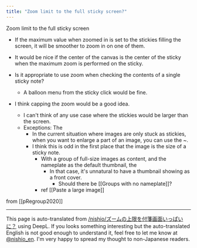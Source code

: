```yaml
---
title: "Zoom limit to the full sticky screen?"
---
```


Zoom limit to the full sticky screen
- If the maximum value when zoomed in is set to the stickies filling the screen, it will be smoother to zoom in on one of them.
- It would be nice if the center of the canvas is the center of the sticky when the maximum zoom is performed on the sticky.

- Is it appropriate to use zoom when checking the contents of a single sticky note?
    - A balloon menu from the sticky click would be fine.

- I think capping the zoom would be a good idea.
    - I can't think of any use case where the stickies would be larger than the screen.
    - Exceptions: The
        - In the current situation where images are only stuck as stickies, when you want to enlarge a part of an image, you can use the ~.
        - I think this is odd in the first place that the image is the size of a sticky note.
            - With a group of full-size images as content, and the nameplate as the default thumbnail, the
                - In that case, it's unnatural to have a thumbnail showing as a front cover.
                    - Should there be [[Groups with no nameplate]]?
            - ref  [[Paste a large image]]

from [[pRegroup2020]]

---
This page is auto-translated from [/nishio/ズームの上限を付箋画面いっぱいに？](https://scrapbox.io/nishio/ズームの上限を付箋画面いっぱいに？) using DeepL. If you looks something interesting but the auto-translated English is not good enough to understand it, feel free to let me know at [@nishio_en](https://twitter.com/nishio_en). I'm very happy to spread my thought to non-Japanese readers.